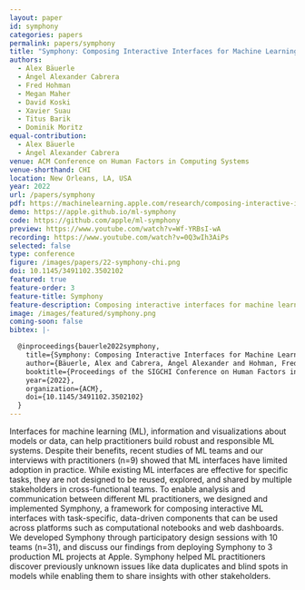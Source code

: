 ```yaml
---
layout: paper
id: symphony
categories: papers
permalink: papers/symphony
title: "Symphony: Composing Interactive Interfaces for Machine Learning"
authors: 
  - Alex Bäuerle
  - Ángel Alexander Cabrera
  - Fred Hohman
  - Megan Maher
  - David Koski
  - Xavier Suau
  - Titus Barik
  - Dominik Moritz
equal-contribution:
  - Alex Bäuerle
  - Ángel Alexander Cabrera
venue: ACM Conference on Human Factors in Computing Systems
venue-shorthand: CHI
location: New Orleans, LA, USA
year: 2022
url: /papers/symphony
pdf: https://machinelearning.apple.com/research/composing-interactive-interfaces
demo: https://apple.github.io/ml-symphony
code: https://github.com/apple/ml-symphony
preview: https://www.youtube.com/watch?v=Wf-YRBsI-wA
recording: https://www.youtube.com/watch?v=0Q3wIh3AiPs
selected: false
type: conference
figure: /images/papers/22-symphony-chi.png
doi: 10.1145/3491102.3502102
featured: true
feature-order: 3
feature-title: Symphony
feature-description: Composing interactive interfaces for machine learning
image: /images/featured/symphony.png
coming-soon: false
bibtex: |-

  @inproceedings{bauerle2022symphony,
    title={Symphony: Composing Interactive Interfaces for Machine Learning},
    author={Bäuerle, Alex and Cabrera, Ángel Alexander and Hohman, Fred and Maher, Megan and Koski, David and Suau, Xavier and Barik, Titus and Moritz, Dominik},
    booktitle={Proceedings of the SIGCHI Conference on Human Factors in Computing Systems},
    year={2022},
    organization={ACM},
    doi={10.1145/3491102.3502102}
  }
---
```

    
Interfaces for machine learning (ML), information and visualizations about models or data, can help practitioners build robust and responsible ML systems.
Despite their benefits, recent studies of ML teams and our interviews with practitioners (n=9) showed that ML interfaces have limited adoption in practice.
While existing ML interfaces are effective for specific tasks, they are not designed to be reused, explored, and shared by multiple stakeholders in cross-functional teams.
To enable analysis and communication between different ML practitioners, we designed and implemented Symphony, a framework for composing interactive ML interfaces with task-specific, data-driven components that can be used across platforms such as computational notebooks and web dashboards.
We developed Symphony through participatory design sessions with 10 teams (n=31), and discuss our findings from deploying Symphony to 3 production ML projects at Apple.
Symphony helped ML practitioners discover previously unknown issues like data duplicates and blind spots in models while enabling them to share insights with other stakeholders.
